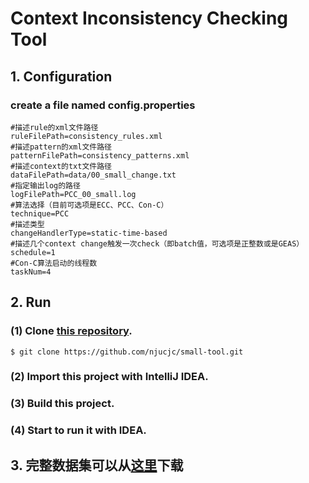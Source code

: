 # Context Inconsistency Checking Tool
## 1. Configuration
###  create a file named **config.properties**
```
#描述rule的xml文件路径
ruleFilePath=consistency_rules.xml
#描述pattern的xml文件路径
patternFilePath=consistency_patterns.xml
#描述context的txt文件路径
dataFilePath=data/00_small_change.txt
#指定输出log的路径
logFilePath=PCC_00_small.log
#算法选择（目前可选项是ECC、PCC、Con-C）
technique=PCC
#描述类型
changeHandlerType=static-time-based
#描述几个context change触发一次check（即batch值，可选项是正整数或是GEAS）
schedule=1
#Con-C算法启动的线程数
taskNum=4

```

## 2. Run
### (1) Clone [this repository](https://github.com/njucjc/small-tool/).
```
$ git clone https://github.com/njucjc/small-tool.git
```
### (2) Import this project with **IntelliJ IDEA**.
### (3) Build this project.
### (4) Start to run it with **IDEA**.

## 3. 完整数据集可以从[这里](https://pan.baidu.com/s/1V4ztPP_m5luY3f6ujD0T7Q)下载
